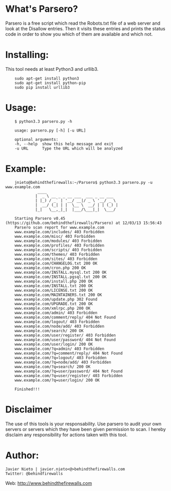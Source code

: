 What's Parsero?
===============
Parsero is a free script which read the Robots.txt file of a web server and look at the Disallow entries. Then it 
visits these entries and prints the status code in order to show you which of them are available and which not.

Installing:
==========
This tool needs at least Python3 and urllib3.
        
        sudo apt-get install python3
        sudo apt-get install python-pip
        sudo pip install urllib3

Usage:
======
        $ python3.3 parsero.py -h
        
        usage: parsero.py [-h] [-u URL]
        
        optional arguments:
        -h, --help  show this help message and exit
        -u URL      Type the URL which will be analyzed

Example:
=======
	 
        jnieto@behindthefirewalls:~/Parsero$ python3.3 parsero.py -u www.example.com
				  ____                               
				 |  _ \ __ _ _ __ ___  ___ _ __ ___  
				 | |_) / _` | '__/ __|/ _ \ '__/ _ \ 
				 |  __/ (_| | |  \__ \  __/ | | (_) |
				 |_|   \__,_|_|  |___/\___|_|  \___/ 
	
		Starting Parsero v0.45 (https://github.com/behindthefirewalls/Parsero) at 12/03/13 15:56:43
		Parsero scan report for www.example.com
		www.example.com/includes/ 403 Forbidden
		www.example.com/misc/ 403 Forbidden
		www.example.com/modules/ 403 Forbidden
		www.example.com/profiles/ 403 Forbidden
		www.example.com/scripts/ 403 Forbidden
		www.example.com/themes/ 403 Forbidden
		www.example.com/sites/ 403 Forbidden
		www.example.com/CHANGELOG.txt 200 OK
		www.example.com/cron.php 200 OK
		www.example.com/INSTALL.mysql.txt 200 OK
		www.example.com/INSTALL.pgsql.txt 200 OK
		www.example.com/install.php 200 OK
		www.example.com/INSTALL.txt 200 OK
		www.example.com/LICENSE.txt 200 OK
		www.example.com/MAINTAINERS.txt 200 OK
		www.example.com/update.php 302 Found
		www.example.com/UPGRADE.txt 200 OK
		www.example.com/xmlrpc.php 200 OK
		www.example.com/admin/ 403 Forbidden
		www.example.com/comment/reply/ 404 Not Found
		www.example.com/logout/ 403 Forbidden
		www.example.com/node/add/ 403 Forbidden
		www.example.com/search/ 200 OK
		www.example.com/user/register/ 403 Forbidden
		www.example.com/user/password/ 404 Not Found
		www.example.com/user/login/ 200 OK
		www.example.com/?q=admin/ 403 Forbidden
		www.example.com/?q=comment/reply/ 404 Not Found
		www.example.com/?q=logout/ 403 Forbidden
		www.example.com/?q=node/add/ 403 Forbidden
		www.example.com/?q=search/ 200 OK
		www.example.com/?q=user/password/ 404 Not Found
		www.example.com/?q=user/register/ 403 Forbidden
		www.example.com/?q=user/login/ 200 OK
		
		Finished!!!



Disclaimer
==========
The use of this tools is your responsability. Use parsero to audit your own servers or servers which they have been given permission to scan. I hereby disclaim any responsibility for actions taken with this tool.


Author:
=======

    Javier Nieto | javier.nieto<@>behindthefirewalls.com
    Twitter: @behindfirewalls
  Web: http://www.behindthefirewalls.com
